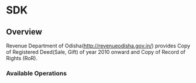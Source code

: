 # SDK

## Overview

Revenue Department of Odisha(http://revenueodisha.gov.in/) provides Copy of Registered Deed(Sale, Gift) of year 2010 onward and Copy of Record of Rights (RoR).

### Available Operations

